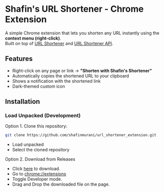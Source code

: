 # Shafin's URL Shortener - Chrome Extension

A simple Chrome extension that lets you shorten any URL instantly using the **context menu (right-click)**.  
Built on top of [URL Shortener](https://url-shortener-ten-peach.vercel.app/) and [URL Shortener API](https://github.com/shafinmurani/url_shortener_backend).

## Features

- Right-click on any page or link → **"Shorten with Shafin's Shortener"**
- Automatically copies the shortened URL to your clipboard
- Shows a notification with the shortened link
- Dark-themed custom icon

## Installation

### Load Unpacked (Development)
Option 1. Clone this repository:
   ```bash
   git clone https://github.com/shafinmurani/url_shortener_extension.git
   ```
- Load unpacked
- Select the cloned repository
  
Option 2. Download from Releases 
- Click [here](https://github.com/shafinmurani/url_shortener_chrome_extension/releases/download/publish/chrome_extension.crx) to download.
-  Go to [chrome://extensions](chrome://extensions)
-  Toggle Developer mode.
-  Drag and Drop the downloaded file on the page.
